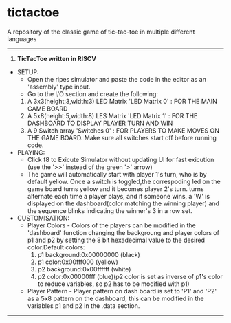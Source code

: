 # tictactoe
A repository of the classic game of tic-tac-toe in multiple different languages

---------------------------------------------------------------------------------------------------------------------------------------------------------------------------
1)  **TicTacToe written in RISCV**
- SETUP:
  + Open the ripes simulator and paste the code in the editor as an 'assembly' type input.
  + Go to the I/O section and create the following:
   1) A 3x3(height:3,width:3) LED Matrix 'LED Matrix 0' : FOR THE MAIN GAME BOARD
   2) A 5x8(height:5,width:8) LES Matrix 'LED Matrix 1' : FOR THE DASHBOARD TO DISPLAY PLAYER TURN AND WIN
   3) A 9 Switch array 'Switches 0' : FOR PLAYERS TO MAKE MOVES ON THE GAME BOARD. Make sure all switches start off before running code.
- PLAYING:
  + Click f8 to Exicute Simulator without updating UI for fast exicution (use the '>>' instead of the green '>' arrow)
  + The game will automatically start with player 1's turn, who is by default yellow. Once a switch is toggled,the correspoding led on the game board turns yellow and it becomes player 2's turn. turns alternate each time a player plays, and if someone wins, a 'W' is displayed on the dashboard(color matching the winning player) and the sequence blinks indicating the winner's 3 in a row set.
- CUSTOMISATION:
  + Player Colors - Colors of the players can be modified in the 'dashboard' function changing the backgroung and player colors of p1 and p2 by setting the 8 bit hexadecimal value to the desired color.Default colors:
    1) p1 background:0x00000000 (black)
    2) p1 color:0x00fff000 (yellow)
    3) p2 background:0x00ffffff (white)
    4) p2 color:0x00000fff (blue)(p2 color is set as inverse of p1's color to reduce variables, so p2 has to be modified with p1)
  + Player Pattern - Player pattern on dash board is set to 'P1' and 'P2' as a 5x8 pattern on the dashboard, this can be modified in the variables p1 and p2 in the .data section.

---------------------------------------------------------------------------------------------------------------------------------------------------------------------------
